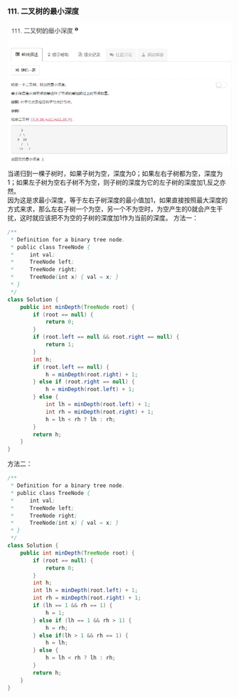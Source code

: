 ### 111. 二叉树的最小深度
![](../../imgs/2018-09-20_222930.png)   
当递归到一棵子树时，如果子树为空，深度为0；如果左右子树都为空，深度为1；如果左子树为空右子树不为空，则子树的深度为它的左子树的深度加1,反之亦然。   
因为这是求最小深度，等于左右子树深度的最小值加1，如果直接按照最大深度的方式来求，那么左右子树一个为空，另一个不为空时，为空产生的0就会产生干扰，这时就应该把不为空的子树的深度加1作为当前的深度。
方法一：
```java
/**
 * Definition for a binary tree node.
 * public class TreeNode {
 *     int val;
 *     TreeNode left;
 *     TreeNode right;
 *     TreeNode(int x) { val = x; }
 * }
 */
class Solution {
    public int minDepth(TreeNode root) {
        if (root == null) {
            return 0;
        }
        if (root.left == null && root.right == null) {
            return 1;
        }
        int h;
        if (root.left == null) {
            h = minDepth(root.right) + 1;
        } else if (root.right == null) {
            h = minDepth(root.left) + 1;
        } else {
            int lh = minDepth(root.left) + 1;
            int rh = minDepth(root.right) + 1;
            h = lh < rh ? lh : rh;
        }
        return h;
    }
}
```
方法二：
```java
/**
 * Definition for a binary tree node.
 * public class TreeNode {
 *     int val;
 *     TreeNode left;
 *     TreeNode right;
 *     TreeNode(int x) { val = x; }
 * }
 */
class Solution {
    public int minDepth(TreeNode root) {
        if (root == null) {
            return 0;
        }
        int h;
        int lh = minDepth(root.left) + 1;
        int rh = minDepth(root.right) + 1;
        if (lh == 1 && rh == 1) {
            h = 1;
        } else if (lh == 1 && rh > 1) {
            h = rh;
        } else if(lh > 1 && rh == 1) {
            h = lh;
        } else {
            h = lh < rh ? lh : rh;
        }
        return h;
    }
}
```